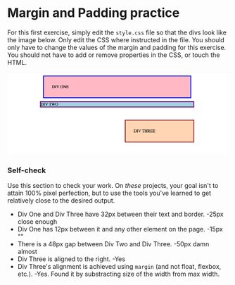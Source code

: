 # Margin and Padding practice

For this first exercise, simply edit the `style.css` file so that the divs look like the image below. Only edit the CSS where instructed in the file.  You should only have to change the values of the margin and padding for this exercise. You should not have to add or remove properties in the CSS, or touch the HTML.

![outcome](./desired-outcome.png)

### Self-check 
Use this section to check your work. On _these_ projects, your goal isn't to attain 100% pixel perfection, but to use the tools you've learned to get relatively close to the desired output.

- Div One and Div Three have 32px between their text and border. -25px close enough
- Div One has 12px between it and any other element on the page. -15px ""
- There is a 48px gap between Div Two and Div Three. -50px damn almost
- Div Three is aligned to the right. -Yes
- Div Three's alignment is achieved using `margin` (and not float, flexbox, etc.). -Yes. Found it by substracting size of the width from max width.